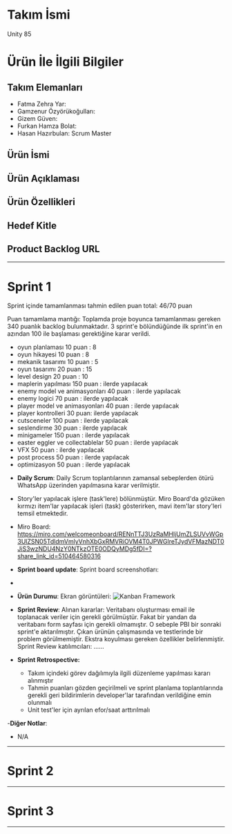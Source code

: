 # **Takım İsmi**

Unity 85

# Ürün İle İlgili Bilgiler

## Takım Elemanları

- Fatma Zehra Yar:
- Gamzenur Özyörükoğulları: 
- Gizem Güven:
- Furkan Hamza Bolat:
-  Hasan Hazırbulan: Scrum Master 

## Ürün İsmi



## Ürün Açıklaması



## Ürün Özellikleri


## Hedef Kitle



## Product Backlog URL



---

# Sprint 1
Sprint içinde tamamlanması tahmin edilen puan total: 46/70 puan

Puan tamamlama mantığı: Toplamda proje boyunca tamamlanması gereken 340 puanlık backlog bulunmaktadır. 3 sprint'e bölündüğünde ilk sprint'in en azından 100 ile başlaması gerektiğine karar verildi.

* oyun planlaması 10 puan : 8
* oyun hikayesi 10 puan : 8
* mekanik tasarımı 10 puan : 5
* oyun tasarımı 20 puan : 15
* level design 20 puan : 10
* maplerin yapılması 150 puan : ilerde yapılacak
* enemy model ve animasyonları 40 puan : ilerde yapılacak
* enemy logici 70 puan : ilerde yapılacak
* player model ve animasyonları 40 puan : ilerde yapılacak
* player kontrolleri 30 puan: ilerde yapılacak
* cutsceneler 100 puan : ilerde yapılacak
* seslendirme 30 puan : ilerde yapılacak
* minigameler 150 puan : ilerde yapılacak
* easter eggler ve collectablelar 50 puan : ilerde yapılacak
* VFX 50 puan : ilerde yapılacak
* post process 50 puan : ilerde yapılacak
* optimizasyon 50 puan : ilerde yapılacak

- **Daily Scrum**: Daily Scrum toplantılarının zamansal sebeplerden ötürü WhatsApp üzerinden yapılmasına karar verilmiştir.
- Story'ler yapılacak işlere (task'lere) bölünmüştür. Miro Board'da gözüken kırmızı item'lar yapılacak işleri (task) gösterirken, mavi item'lar story'leri temsil etmektedir.
- Miro Board: https://miro.com/welcomeonboard/RENnTTJ3UzRaMHljUmZLSUVvWGp3UlZSN05TdldmVmlyVnhXbGxRMVRiOVM4T0JPWGlreTJydVFMazNDT0JiS3wzNDU4NzY0NTkzOTE0ODQyMDg5fDI=?share_link_id=510464580316
- **Sprint board update**: Sprint board screenshotları:
- 

- **Ürün Durumu**: Ekran görüntüleri:
![Kanban Framework](https://github.com/hasanhazirbulan/OUA-Bootcamp-Unity-Grup-85/assets/115214634/f940352c-8afa-4c9c-b6a8-2fb8f17f7883)


- **Sprint Review**: 
Alınan kararlar: Veritabanı oluşturması email ile toplanacak veriler için gerekli görülmüştür. Fakat bir yandan da veritabanı form sayfası için gerekli olmamıştır. O sebeple PBI bir sonraki sprint'e aktarılmıştır. Çıkan ürünün çalışmasında ve testlerinde bir problem görülmemiştir. Ekstra koyulması gereken özellikler belirlenmiştir. Sprint Review katılımcıları: ......

- **Sprint Retrospective:**
  - Takım içindeki görev dağılımıyla ilgili düzenleme yapılması kararı alınmıştır
  - Tahmin puanları gözden geçirilmeli ve sprint planlama toplantılarında gerekli geri bildirimlerin developer'lar tarafından verildiğine emin olunmalı
  - Unit test'ler için ayrılan efor/saat arttırılmalı 

-**Diğer Notlar**:
- N/A

---

# Sprint 2


---

# Sprint 3

---
